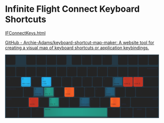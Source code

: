 # Infinite Flight Connect Keyboard Shortcuts

[IFConnectKeys.html](Infinite%20Flight%20Connect%20Keyboard%20Shortcuts.assets/IFConnectKeys.html)

[GitHub - Archie-Adams/keyboard-shortcut-map-maker: A website tool for creating a visual map of keyboard shortcuts or application keybindings.](https://github.com/Archie-Adams/keyboard-shortcut-map-maker)

![IMG_7012.png](Infinite%20Flight%20Connect%20Keyboard%20Shortcuts.assets/IMG_7012.png)

